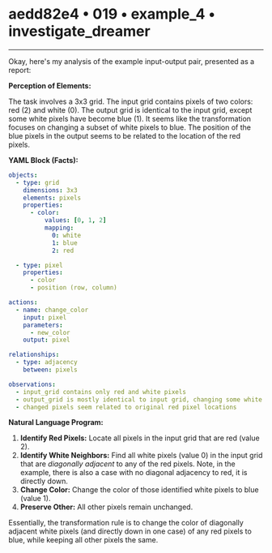 # aedd82e4 • 019 • example_4 • investigate_dreamer

---
Okay, here's my analysis of the example input-output pair, presented as a report:

**Perception of Elements:**

The task involves a 3x3 grid. The input grid contains pixels of two colors: red (2) and white (0). The output grid is identical to the input grid, except some white pixels have become blue (1). It seems like the transformation focuses on changing a subset of white pixels to blue. The position of the blue pixels in the output seems to be related to the location of the red pixels.

**YAML Block (Facts):**



```yaml
objects:
  - type: grid
    dimensions: 3x3
    elements: pixels
    properties:
      - color:
          values: [0, 1, 2]
          mapping:
            0: white
            1: blue
            2: red

  - type: pixel
    properties:
      - color
      - position (row, column)

actions:
  - name: change_color
    input: pixel
    parameters:
      - new_color
    output: pixel

relationships:
  - type: adjacency
    between: pixels

observations:
  - input_grid contains only red and white pixels
  - output_grid is mostly identical to input grid, changing some white to blue
  - changed pixels seem related to original red pixel locations

```



**Natural Language Program:**

1.  **Identify Red Pixels:** Locate all pixels in the input grid that are red (value 2).
2.  **Identify White Neighbors:** Find all white pixels (value 0) in the input grid that are *diagonally adjacent* to any of the red pixels. Note, in the example, there is also a case with no diagonal adjacency to red, it is directly down.
3.  **Change Color:** Change the color of those identified white pixels to blue (value 1).
4.  **Preserve Other:** All other pixels remain unchanged.

Essentially, the transformation rule is to change the color of diagonally adjacent white pixels (and directly down in one case) of any red pixels to blue, while keeping all other pixels the same.

